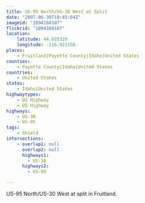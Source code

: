 ```yaml
---
title: US-95 North/US-30 West at Split
date: "2007-06-30T10:45:04Z"
imageid: "1094160107"
flickrid: "1094160107"
location:
    latitude: 44.025329
    longitude: -116.923156
places:
    - Fruitland|Payette County|Idaho|United States
counties:
    - Payette County|Idaho|United States
countries:
    - United States
states:
    - Idaho|United States
highwaytypes:
    - US Highway
    - US Highway
highways:
    - US-30
    - US-95
tags:
    - Shield
intersections:
    - overlap1: null
      overlap2: null
      highways1:
        - US-30
      highways2:
        - US-95

---
```

US-95 North/US-30 West at split in Fruitland.